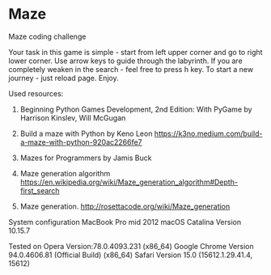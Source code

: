 # Maze
Maze coding challenge

Your task in this game is simple - start from left upper corner and go to right lower corner.
Use arrow keys to guide through the labyrinth.
If you are completely weaken in the search - feel free to press h key.
To start a new journey - just reload page.
Enjoy.

Used resources:
1. Beginning Python Games Development, 2nd Edition: With PyGame by Harrison Kinslev, Will McGugan

2. Build a maze with Python by Keno Leon  https://k3no.medium.com/build-a-maze-with-python-920ac2266fe7

3. Mazes for Programmers by Jamis Buck

4. Maze generation algorithm  https://en.wikipedia.org/wiki/Maze_generation_algorithm#Depth-first_search

5. Maze generation. http://rosettacode.org/wiki/Maze_generation

System configuration
MacBook Pro mid 2012
macOS Catalina Version 10.15.7

Tested on
Opera Version:78.0.4093.231 (x86_64)
Google Chrome Version 94.0.4606.81 (Official Build) (x86_64)
Safari Version 15.0 (15612.1.29.41.4, 15612)
